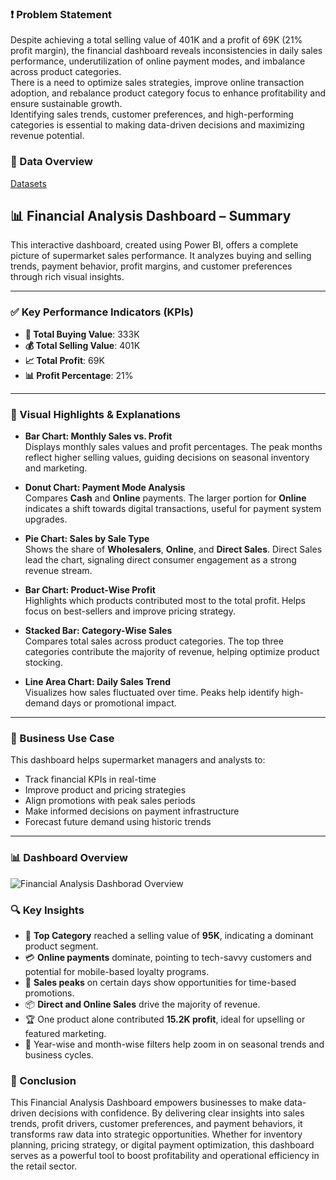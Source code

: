 ### ❗ Problem Statement

Despite achieving a total selling value of 401K and a profit of 69K (21% profit margin), the financial dashboard reveals inconsistencies in daily sales performance, underutilization of online payment modes, and imbalance across product categories.  
There is a need to optimize sales strategies, improve online transaction adoption, and rebalance product category focus to enhance profitability and ensure sustainable growth.  
Identifying sales trends, customer preferences, and high-performing categories is essential to making data-driven decisions and maximizing revenue potential.

### 📂 Data Overview
[Datasets](https://docs.google.com/spreadsheets/d/1OeDD2F3aWlkcC0qr6fE-jXpZRSrx9rQK/edit?usp=sharing&ouid=114066788577844516081&rtpof=true&sd=true)



## 📊 Financial Analysis Dashboard – Summary

This interactive dashboard, created using Power BI, offers a complete picture of supermarket sales performance. It analyzes buying and selling trends, payment behavior, profit margins, and customer preferences through rich visual insights.

---

### ✅ Key Performance Indicators (KPIs)

- **🧾 Total Buying Value**: 333K  
- **💰 Total Selling Value**: 401K  
- **📈 Total Profit**: 69K  
- **📊 Profit Percentage**: 21%

---

### 📌 Visual Highlights & Explanations

- **Bar Chart: Monthly Sales vs. Profit**  
  Displays monthly sales values and profit percentages. The peak months reflect higher selling values, guiding decisions on seasonal inventory and marketing.

- **Donut Chart: Payment Mode Analysis**  
  Compares **Cash** and **Online** payments. The larger portion for **Online** indicates a shift towards digital transactions, useful for payment system upgrades.

- **Pie Chart: Sales by Sale Type**  
  Shows the share of **Wholesalers**, **Online**, and **Direct Sales**. Direct Sales lead the chart, signaling direct consumer engagement as a strong revenue stream.

- **Bar Chart: Product-Wise Profit**  
  Highlights which products contributed most to the total profit. Helps focus on best-sellers and improve pricing strategy.

- **Stacked Bar: Category-Wise Sales**  
  Compares total sales across product categories. The top three categories contribute the majority of revenue, helping optimize product stocking.

- **Line Area Chart: Daily Sales Trend**  
  Visualizes how sales fluctuated over time. Peaks help identify high-demand days or promotional impact.


---

### 💼 Business Use Case

This dashboard helps supermarket managers and analysts to:
- Track financial KPIs in real-time  
- Improve product and pricing strategies  
- Align promotions with peak sales periods  
- Make informed decisions on payment infrastructure  
- Forecast future demand using historic trends

---

### 📊 Dashboard Overview


![Financial Analysis Dashborad Overview](https://github.com/user-attachments/assets/b52f9fd0-2003-43bf-83cc-c80ba3039533) 








### 🔍 Key Insights

- 🛒 **Top Category** reached a selling value of **95K**, indicating a dominant product segment.
- 💳 **Online payments** dominate, pointing to tech-savvy customers and potential for mobile-based loyalty programs.
- 📆 **Sales peaks** on certain days show opportunities for time-based promotions.
- 📦 **Direct and Online Sales** drive the majority of revenue.
- 🏆 One product alone contributed **15.2K profit**, ideal for upselling or featured marketing.
- 📅 Year-wise and month-wise filters help zoom in on seasonal trends and business cycles.







### 🚀 Conclusion

This Financial Analysis Dashboard empowers businesses to make data-driven decisions with confidence. By delivering clear insights into sales trends, profit drivers, customer preferences, and payment behaviors, it transforms raw data into strategic opportunities. Whether for inventory planning, pricing strategy, or digital payment optimization, this dashboard serves as a powerful tool to boost profitability and operational efficiency in the retail sector.










